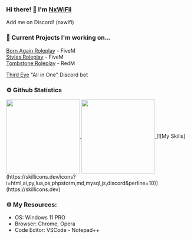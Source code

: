 ### Hi there! 👋 I'm [NxWiFii](https://github.com/NxWiFii)
Add me on Discord! (nxwifi)

### 🚧 Current Projects I'm working on... 
[Born Again Roleplay](https://discord.gg/3KAPXyUxWJ) - FiveM <br>
[Styles Roleplay](https://discord.gg/SASS2K22mz) - FiveM <br>
[Tombstone Roleplay](https://discord.gg/KD9fcZNK4G) - RedM <br>

[Third Eye](https://github.com/NxWiFii/ThirdEye) "All in One" Discord bot

### ⚙️ Github Statistics
<a href="https://github.com/nxwifii">
  <img height=200 align="center" src="https://github-readme-stats-blush-sigma.vercel.app/api?username=nxwifii&show_icons=true&theme=merko&rank_icon=github&include_all_commits=true&count_private=true&count_public=true" />
</a>
<a href="https://github.com/nxwifii">
  <img height=200 align="center" src="https://github-readme-stats-blush-sigma.vercel.app/api/top-langs?username=nxwifii&layout=compact&theme=merko&langs_count=10" />
</a>
[![My Skills](https://skillicons.dev/icons?i=html,ai,py,lua,ps,phpstorm,md,mysql,js,discord&perline=10)](https://skillicons.dev)

### ⚙️ My Resources: 
- OS: Windows 11 PRO
- Browser: Chrome, Opera
- Code Editor: VSCode - Notepad++


